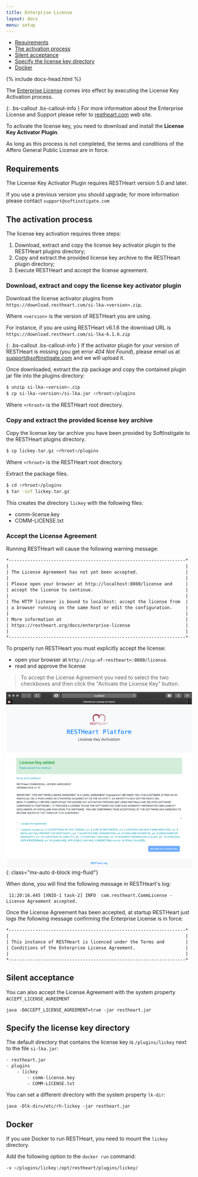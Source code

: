 ```yaml
---
title: Enterprise License
layout: docs
menu: setup
---
```


<div markdown="1" class="d-none d-xl-block col-xl-2 order-last bd-toc">

- [Requirements](#requirements)
- [The activation process](#the-activation-process)
- [Silent acceptance](#silent-acceptance)
- [Specify the license key directory](#specify-the-license-key-directory)
- [Docker](#docker)

</div>
<div markdown="1" class="col-12 col-md-9 col-xl-8 py-md-3 bd-content pt-0">

{% include docs-head.html %}

The [Enterprise License](https://github.com/SoftInstigate/restheart/blob/master/COMM-LICENSE.txt) comes into effect by executing the License Key Activation process.

{: .bs-callout .bs-callout-info }
For more information about the Enterprise License and Support please refer to [restheart.com](/https://restheart.com) web site.

To activate the license key, you need to download and install the **License Key Activator Plugin**.

As long as this process is not completed, the terms and conditions of the Affero General Public License are in force.

## Requirements
The License Key Activator Plugin requires RESTHeart version 5.0 and later.

If you use a previous version you should upgrade; for more information please contact `support@softinstigate.com`

## The activation process

The license key activation requires three steps:

1. Download, extract and copy the license key activator plugin to the RESTHeart plugins directory;
2. Copy and extract the provided license key archive to the RESTHeart plugin directory;
3. Execute RESTHeart and accept the license agreement.

### Download, extract and copy the license key activator plugin

Download the license activator plugins from `https://download.restheart.com/si-lka-<version>.zip`.

Where `<version>` is the version of RESTHeart you are using.

For instance, if you are using RESTHeart v6.1.6 the download URL is `https://download.restheart.com/si-lka-6.1.6.zip`

{: .bs-callout .bs-callout-info }
If the activator plugin for your version of RESTHeart is missing (you get error *404 Not Found*), please email us at support@softinstigate.com and we will upload it.

Once downloaded, extract the zip package and copy the contained plugin jar file into the plugins directory:

```bash
$ unzip si-lka-<version>.zip
$ cp si-lka-<version>/si-lka.jar <rhroot>/plugins
```

Where `<rhroot>` is the RESTHeart root directory.

### Copy and extract the provided license key archive

Copy the license key tar archive you have been provided by SoftInstigate to the RESTHeart plugins directory.

```bash
$ cp lickey.tar.gz <rhroot>/plugins
```

Where `<rhroot>` is the RESTHeart root directory.

Extract the package files.

```bash
$ cd <rhroot>/plugins
$ tar -xzf lickey.tar.gz
```

This creates the directory `lickey` with the following files:

- comm-license.key
- COMM-LICENSE.txt

### Accept the License Agreement

Running RESTHeart will cause the following warning message:

```
*-------------------------------------------------------------------*
|                                                                   |
| The License Agreement has not yet been accepted.                  |
|                                                                   |
| Please open your browser at http://localhost:8080/license and     |
| accept the license to continue.                                   |
|                                                                   |
| The HTTP listener is bound to localhost: accept the license from  |
| a browser running on the same host or edit the configuration.     |
|                                                                   |
| More information at                                               |
| https://restheart.org/docs/enterprise-license                     |
|                                                                   |
*-------------------------------------------------------------------*
```

To properly run RESTHeart you must explicitly accept the license:

 - open your browser at `http://<ip-of-restheart>:8080/license`.
 - read and approve the license

> To accept the License Agreement you need to select the two checkboxes and then click the "Activate the License Key" button.

![Accept License](/images/accept-license.png){: class="mx-auto d-block img-fluid"}

When done, you will find the following message in RESTHeart's log:

```
 11:20:16.445 [XNIO-1 task-2] INFO  com.restheart.CommLicense - License Agreement accepted.
```

Once the License Agreement has been accepted, at startup RESTHeart just logs the following message confirming the Enterprise License is in force:

```
*-------------------------------------------------------------------*
|                                                                   |
| This instance of RESTHeart is licenced under the Terms and        |
| Conditions of the Enterprise License Agreement.                   |
|                                                                   |
*-------------------------------------------------------------------*
```

## Silent acceptance

You can also accept the License Agreement with the system property `ACCEPT_LICENSE_AGREEMENT`

```
java -DACCEPT_LICENSE_AGREEMENT=true -jar restheart.jar
```

## Specify the license key directory

The default directory that contains the license key is `/plugins/lickey` next to the file `si-lka.jar`:

```
- restheart.jar
- plugins
    - lickey
        - comm-license.key
        - COMM-LICENSE.txt
```

You can set a different directory with the system property `lk-dir`:

```
java -Dlk-dir=/etc/rh-lickey -jar restheart.jar
```

## Docker

If you use Docker to run RESTHeart, you need to mount the `lickey` directory.

Add the following option to the `docker run` command:

```bash
-v ~/plugins/lickey:/opt/restheart/plugins/lickey/
```

</div>
